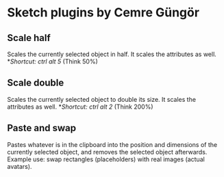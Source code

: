 # Sketch plugins by Cemre Güngör

## Scale half
Scales the currently selected object in half. It scales the attributes as well. **Shortcut: ctrl alt 5* (Think 50%)

## Scale double
Scales the currently selected object to double its size. It scales the attributes as well. **Shortcut: ctrl alt 2* (Think 200%)

## Paste and swap
Pastes whatever is in the clipboard into the position and dimensions of the currently selected object, and removes the selected object afterwards. Example use: swap rectangles (placeholders) with real images (actual avatars).